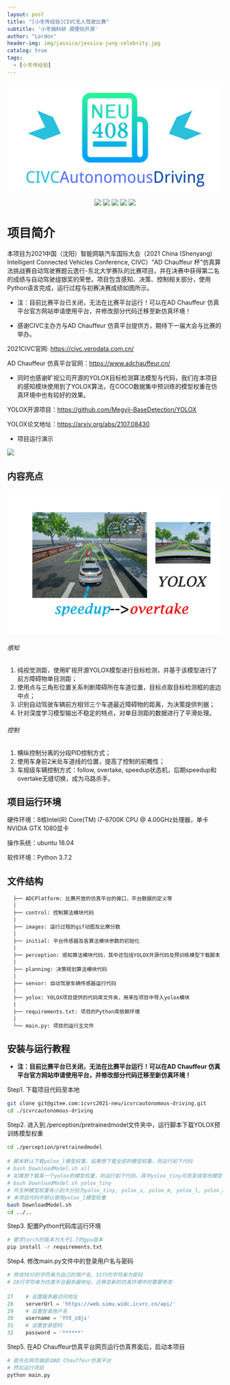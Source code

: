 ```yaml
---
layout: post
title: "[小冬传经验]CIVC无人驾驶比赛"
subtitle: '小冬搞科研 顺便玩开源'
author: "Lordon"
header-img: img/jassica/jessica-jung-celebrity.jpg
catalog: true
tags:
  - [小冬传经验]
---
```


<img src="/img/211007image/CIVCAutonomousDriving.png" >

<p align="center">
    <a href="https://www.bilibili.com/video/BV1oq4y1d773?p=1&share_medium=android&share_plat=android&share_session_id=787c9d54-e2d0-4594-ba16-107703c68254&share_source=COPY&share_tag=s_i&timestamp=1634263873&unique_k=YKdnwO" alt="Star">
        <img src="https://img.shields.io/badge/bilibili-our_video_is_here-pink.svg" /></a>
    <a href="https://github.com/NEUAutonomousDriving408/CIVCAutonomousDriving/stargazers" alt="Star">
        <img src="https://img.shields.io/github/stars/NEUAutonomousDriving408/CIVCAutonomousDriving.svg" /></a>
    <a href="https://github.com/NEUAutonomousDriving408/CIVCAutonomousDriving/network" alt="fork">
        <img src="https://img.shields.io/github/forks/NEUAutonomousDriving408/CIVCAutonomousDriving.svg" /></a>
    <a href="https://github.com/NEUAutonomousDriving408/CIVCAutonomousDriving/contributors" alt="contributors">
        <img src="https://img.shields.io/github/contributors/NEUAutonomousDriving408/CIVCAutonomousDriving.svg" /></a>
    <a href="https://github.com/NEUAutonomousDriving408/CIVCAutonomousDriving/LICENSE" alt="license">
        <img src="https://img.shields.io/github/license/NEUAutonomousDriving408/CIVCAutonomousDriving.svg" /></a>
</p>

<!--
    <a href="https://github.com/NEUAutonomousDriving408/CIVCAutonomousDriving/releases" alt="license">
        <img src="https://img.shields.io/github/release/NEUAutonomousDriving408/CIVCAutonomousDriving.svg" /></a>
[![GitHub license](https://img.shields.io/badge/bilibili-finalvideo-pink.svg)](https://www.bilibili.com/video/BV1oq4y1d773?p=1&share_medium=android&share_plat=android&share_session_id=787c9d54-e2d0-4594-ba16-107703c68254&share_source=COPY&share_tag=s_i&timestamp=1634263873&unique_k=YKdnwO)
[![GitHub stars](https://img.shields.io/github/stars/NEUAutonomousDriving408/CIVCAutonomousDriving.svg)](https://github.com/NEUAutonomousDriving408/CIVCAutonomousDriving/stargazers)
[![GitHub forks](https://img.shields.io/github/forks/NEUAutonomousDriving408/CIVCAutonomousDriving.svg)](https://github.com/NEUAutonomousDriving408/CIVCAutonomousDriving/network)
[![GitHub contributor](https://img.shields.io/github/contributors/NEUAutonomousDriving408/CIVCAutonomousDriving)](https://github.com/NEUAutonomousDriving408/CIVCAutonomousDriving/graphs/contributors)
[![GitHub license](https://img.shields.io/github/license/NEUAutonomousDriving408/CIVCAutonomousDriving.svg)](https://github.com/NEUAutonomousDriving408/CIVCAutonomousDriving/blob/master/LICENSE)
[![GitHub release](https://img.shields.io/github/release/NEUAutonomousDriving408/CIVCAutonomousDriving.svg)](https://github.com/NEUAutonomousDriving408/CIVCAutonomousDriving/releases)
-->


# 项目简介

本项目为2021中国（沈阳）智能网联汽车国际大会（2021 China (Shenyang) Intelligent Connected Vehicles Conference, CIVC）“AD Chauffeur 杯”仿真算法挑战赛自动驾驶赛题云逸行-东北大学赛队的比赛项目，并在决赛中获得第二名的成绩与自动驾驶组银奖的荣誉。项目包含感知、决策、控制相关部分，使用Python语言完成，运行过程与初赛决赛成绩如图所示。

- 注：目前比赛平台已关闭，无法在比赛平台运行！可以在AD Chauffeur 仿真平台官方网站申请使用平台，并修改部分代码迁移至新仿真环境！

- 感谢CIVC主办方与AD Chauffeur 仿真平台提供方，期待下一届大会与比赛的举办。

2021CIVC官网: https://civc.verodata.com.cn/

AD Chauffeur 仿真平台官网：https://www.adchauffeur.cn/

- 同时也感谢旷视公司开源的YOLOX目标检测算法模型与代码，我们在本项目的感知模块使用到了YOLOX算法，在COCO数据集中预训练的模型权重在仿真环境中也有较好的效果。

YOLOX开源项目：https://github.com/Megvii-BaseDetection/YOLOX

YOLOX论文地址：https://arxiv.org/abs/2107.08430

- 项目运行演示

<img src="/img/211007image/70km.gif" >


## 内容亮点

<p align="center">
<img src="/img/211007image/speed2overtake.png" style="zoom:50%;" />
</p>


###### 感知

1. 纯视觉测距，使用旷视开源YOLOX模型进行目标检测，并基于该模型进行了前方障碍物单目测距；
2. 使用点与三角形位置关系判断障碍所在车道位置，目标点取目标检测框的底边中点；
3. 识别自动驾驶车辆前方相邻三个车道最近障碍物的距离，为决策提供判据；
4. 针对深度学习模型输出不稳定的特点，对单目测距的数据进行了平滑处理。

###### 控制
1. 横纵控制分离的分段PID控制方式；
2. 使用车身前2米处车道线的位置，提高了控制的前瞻性；
3. 车规级车辆控制方式：follow, overtake, speedup状态机，后期speedup和overtake无缝切换，成为马路杀手。



## 项目运行环境

硬件环境：8核Intel(R) Core(TM) i7-6700K CPU @ 4.00GHz处理器，单卡NVIDIA GTX 1080显卡

操作系统：ubuntu 18.04

软件环境：Python 3.7.2



## 文件结构

```
  ├── ADCPlatform: 比赛开放的仿真平台的接口，平台数据的定义等
  |
  ├── control: 控制算法模块代码
  |
  ├── images: 运行过程的gif动图及比赛分数
  |
  ├── initial: 平台传感器及各算法模块参数的初始化
  |
  ├── perception: 感知算法模块代码，其中还包括YOLOX开源代码及预训练模型下载脚本
  |
  ├── planning: 决策规划算法模块代码
  |
  ├── sensor: 自动驾驶车辆传感器运行代码
  |
  ├── yolox: YOLOX项目提供的代码库文件夹，用来在项目中导入yolox模块
  |
  ├── requirements.txt: 项目的Python库依赖环境
  |
  └── main.py: 项目的运行主文件
```



## 安装与运行教程

- **注：目前比赛平台已关闭，无法在比赛平台运行！可以在AD Chauffeur 仿真平台官方网站申请使用平台，并修改部分代码迁移至新仿真环境！**

Step1. 下载项目代码至本地

```bash
git clone git@gitee.com:icvrc2021-neu/icvrcautonomous-driving.git
cd ./icvrcautonomous-driving
```

Step2. 进入到./perception/pretrainedmodel文件夹中，运行脚本下载YOLOX预训练模型权重

```bash
cd ./perception/pretrainedmodel

# 脚本默认下载yolox_l模型权重，如果想下载全部的模型权重，则运行如下代码
# bash DownloadModel.sh all
# 如果想下载某一个yolox的模型权重，则运行如下代码，其中yolox_tiny可改变成其他模型
# bash DownloadModel.sh yolox_tiny 
# 共五种模型权重有小到大分别为yolox_tiny, yolox_s, yolox_m, yolox_l, yolox_m
# 本项目代码中默认使用yolox_l模型权重
bash DownloadModel.sh  
cd ../..
```

Step3. 配置Python代码库运行环境

```bash
# 要求torch的版本为大于1.7的gpu版本
pip install -r requirements.txt
```

Step4. 修改main.py文件中的登录用户名与密码

```python
# 修改30行的字符串为自己的用户名，32行的字符串为密码
# 28行字符串为仿真平台服务器地址，迁移至新的仿真环境中时需要修改

27    # 设置服务器访问地址
28    serverUrl = 'https://web.simu.widc.icvrc.cn/api/'
29    # 设置登录用户名
30    username = 'YYX_zdjs'
31    # 设置登录密码
32    password = '******'
```

Step5. 在AD Chauffeur仿真平台网页运行仿真界面后，启动本项目

```bash
# 首先在网页端启动AD Chauffeur仿真平台
# 然后运行项目
python main.py
```


